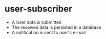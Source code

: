 # user-subscriber


- A User data is submitted
- The received data is persisted in a database
- A notification is sent to user's e-mail


